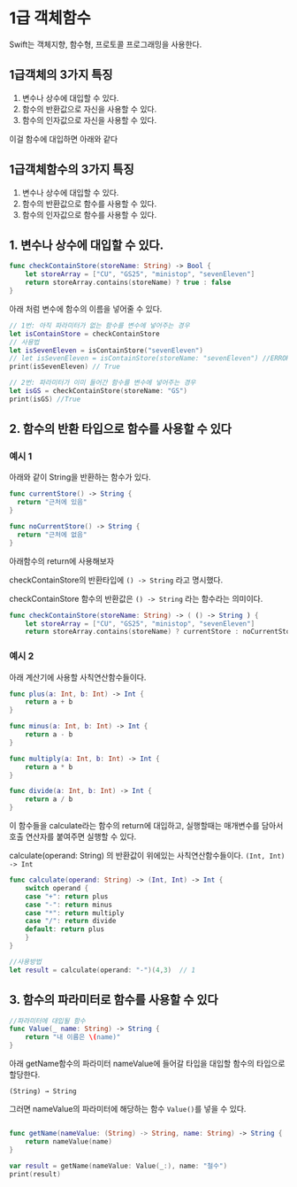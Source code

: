 # 1급 객체함수

Swift는 객체지향, 함수형, 프로토콜 프로그래밍을 사용한다. 



## 1급객체의 3가지 특징

1. 변수나 상수에 대입할 수 있다.
2. 함수의 반환값으로 자신을 사용할 수 있다.
3. 함수의 인자값으로 자신을 사용할 수 있다.

이걸 함수에 대입하면 아래와 같다


## 1급객체함수의 3가지 특징

1. 변수나 상수에 대입할 수 있다.
2. 함수의 반환값으로 함수를 사용할 수 있다.
3. 함수의 인자값으로 함수를 사용할 수 있다.



## 1. 변수나 상수에 대입할 수 있다.

```swift
func checkContainStore(storeName: String) -> Bool {
    let storeArray = ["CU", "GS25", "ministop", "sevenEleven"]
    return storeArray.contains(storeName) ? true : false
}
```

아래 처럼 변수에 함수의 이름을 넣어줄 수 있다.

```swift
// 1번: 아직 파라미터가 없는 함수를 변수에 넣어주는 경우
let isContainStore = checkContainStore
// 사용법
let isSevenEleven = isContainStore("sevenEleven")
// let isSevenEleven = isContainStore(storeName: "sevenEleven") //ERROR
print(isSevenEleven) // True

// 2번: 파라미터가 이미 들어간 함수를 변수에 넣어주는 경우
let isGS = checkContainStore(storeName: "GS")
print(isGS) //True
```



## 2. 함수의 반환 타입으로 함수를 사용할 수 있다

### 예시 1

아래와 같이 String을 반환하는 함수가 있다.

```swift
func currentStore() -> String {
  return "근처에 있음"
}

func noCurrentStore() -> String {
  return "근처에 없음"
}
```

아래함수의 return에 사용해보자

checkContainStore의 반환타입에  `() -> String` 라고 명시했다.

checkContainStore 함수의 반환값은 `() -> String` 라는 함수라는 의미이다. 

```swift
func checkContainStore(storeName: String) -> ( () -> String ) {
    let storeArray = ["CU", "GS25", "ministop", "sevenEleven"]
    return storeArray.contains(storeName) ? currentStore : noCurrentStore
```

### 예시 2

아래 계산기에 사용할 사칙연산함수들이다. 

```swift
func plus(a: Int, b: Int) -> Int {
    return a + b
}

func minus(a: Int, b: Int) -> Int {
    return a - b
}

func multiply(a: Int, b: Int) -> Int {
    return a * b
}

func divide(a: Int, b: Int) -> Int {
    return a / b
}
```

이 함수들을 calculate라는 함수의 return에 대입하고, 실행할때는 매개변수를 담아서 호출 연산자를 붙여주면 실행할 수 있다.

calculate(operand: String) 의 반환값이 위에있는 사칙연산함수들이다.  `(Int, Int) -> Int`

```swift
func calculate(operand: String) -> (Int, Int) -> Int {
    switch operand {
    case "+": return plus
    case "-": return minus
    case "*": return multiply
    case "/": return divide
    default: return plus
    }
}

//사용방법
let result = calculate(operand: "-")(4,3)  // 1
```



## 3. 함수의 파라미터로 함수를 사용할 수 있다

```swift
//파라미터에 대입될 함수
func Value(_ name: String) -> String {
    return "내 이름은 \(name)"
}
```

아래 getName함수의 파라미터 nameValue에 들어갈 타입을 대입할 함수의 타입으로 할당한다.

`(String) → String`  

그러면 nameValue의 파라미터에 해당하는 함수 `Value()`를 넣을 수 있다.

```swift

func getName(nameValue: (String) -> String, name: String) -> String {
    return nameValue(name)
}

var result = getName(nameValue: Value(_:), name: "철수")
print(result)
```
